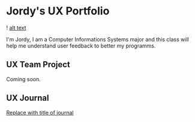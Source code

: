 # Jordy's UX Portfolio

! [alt text](IMG_0112.jpeg)

I'm Jordy, I am a Computer Informations Systems major and this class will help me understand user feedback to better my programms.

## UX Team Project

Coming soon.

## UX Journal

[Replace with title of journal](journal/)
